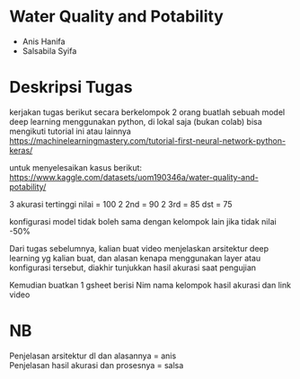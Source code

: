 # Water Quality and Potability
- Anis Hanifa
- Salsabila Syifa

# Deskripsi Tugas
kerjakan tugas berikut secara berkelompok 2 orang
buatlah sebuah model deep learning  menggunakan python, di lokal saja (bukan colab)
bisa mengikuti tutorial ini atau lainnya
https://machinelearningmastery.com/tutorial-first-neural-network-python-keras/

untuk menyelesaikan kasus berikut:
https://www.kaggle.com/datasets/uom190346a/water-quality-and-potability/

3 akurasi tertinggi nilai = 100
2 2nd = 90
2 3rd = 85
dst = 75

konfigurasi model tidak boleh sama dengan kelompok lain jika tidak nilai -50%

Dari tugas sebelumnya, kalian buat video menjelaskan arsitektur deep learning yg kalian buat, dan alasan kenapa menggunakan layer atau konfigurasi tersebut, diakhir tunjukkan hasil akurasi saat pengujian

Kemudian buatkan 1 gsheet berisi
Nim nama kelompok hasil akurasi dan link video

# NB
Penjelasan arsitektur dl dan alasannya = anis <br>
Penjelasan hasil akurasi dan prosesnya = salsa